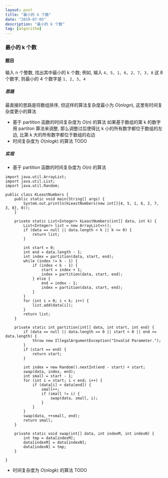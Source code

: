 ```yaml
---
layout: post
title: "最小的 k 个数"
date: "2019-07-05"
description: "最小的 k 个数"
tag: [algorithm]
---
```


### 最小的 k 个数

#### 题目
输入 n 个整数, 找出其中最小的 k 个数; 例如, 输入 `4, 5, 1, 6, 2, 7, 3, 8` 这 8 个数字, 则最小的 4 个数字是 `1, 2, 3, 4`

##### 思路
最直接的思路是将数组排序, 但这样的算法复杂度最小为 $O(nlogn)$, 这里有时间复杂度更小的算法
- 基于 partition 函数的时间复杂度为 $O(n)$ 的算法
如果基于数组的第 k 的数字用 partiton 算法来调整, 那么调整过后使得比 k 小的所有数字都位于数组的左边, 比第 k 大的所有数字都位于数组的右边
- 时间复杂度为 $O(nlogk)$ 的算法
TODO

##### 实现
- 基于 partition 函数的时间复杂度为 $O(n)$ 的算法
```
import java.util.ArrayList;
import java.util.List;
import java.util.Random;

public class KLeastNumbers {
    public static void main(String[] args) {
        System.out.println(kLeastNumbers(new int[]{4, 5, 1, 6, 2, 7, 3, 8}, 0));
    }

    private static List<Integer> kLeastNumbers(int[] data, int k) {
        List<Integer> list = new ArrayList<>();
        if (data == null || data.length < k || k <= 0) {
            return list;
        }

        int start = 0;
        int end = data.length - 1;
        int index = partition(data, start, end);
        while (index != k - 1) {
            if (index < k - 1) {
                start = index + 1;
                index = partition(data, start, end);
            } else {
                end = index - 1;
                index = partition(data, start, end);
            }
        }
        for (int i = 0; i < k; i++) {
            list.add(data[i]);
        }
        return list;
    }

    private static int partition(int[] data, int start, int end) {
        if (data == null || data.length == 0 || start < 0 || end >= data.length) {
            throw new IllegalArgumentException("Invalid Parameter.");
        }
        if (start == end) {
            return start;
        }

        int index = new Random().nextInt(end - start) + start;
        swap(data, index, end);
        int small = start - 1;
        for (int i = start; i < end; i++) {
            if (data[i] < data[end]) {
                small++;
                if (small != i) {
                    swap(data, small, i);
                }
            }
        }
        swap(data, ++small, end);
        return small;
    }

    private static void swap(int[] data, int indexM, int indexN) {
        int tmp = data[indexM];
        data[indexM] = data[indexN];
        data[indexN] = tmp;
    }

}
```
- 时间复杂度为 $O(nlogk)$ 的算法
TODO

